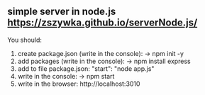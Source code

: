 simple server in node.js
https://zszywka.github.io/serverNode.js/
------------------------------------------------------------------------------------------------------------------------------
You should:
1. create package.json (write in the console): -> npm init -y
2. add packages (write in the console): -> npm install express
3. add to file package.json: "start": "node app.js"
4. write in the console: -> npm start
5. write in the browser: http://localhost:3010

